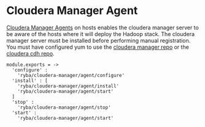 
# Cloudera Manager Agent

[Cloudera Manager Agents][Cloudera-agent-install] on hosts enables the cloudera
manager server to be aware of the hosts where it will deploy the Hadoop stack.
The cloudera manager server must be installed before performing manual registration.
You must have configured yum to use the [cloudera manager repo][Cloudera-manager-repo]
or the [cloudera cdh repo][Cloudera-cdh-repo].


    module.exports = ->
      'configure' :
        'ryba/cloudera-manager/agent/configure'
      'install' : [
        'ryba/cloudera-manager/agent/install'
        'ryba/cloudera-manager/agent/start'
      ]
      'stop' :
        'ryba/cloudera-manager/agent/stop'
      'start' :
        'ryba/cloudera-manager/agent/start'

[Cloudera-agent-install]: http://www.cloudera.com/content/www/en-us/documentation/enterprise/5-2-x/topics/cm_ig_install_path_b.html#cmig_topic_6_6_3_unique_1
[Cloudera-manager-repo]: http://archive.cloudera.com/cm5/redhat/6/x86_64/cm/cloudera-manager.repo
[Cloudera-cdh-repo]: http://archive.cloudera.com/cdh5/redhat/6/x86_64/cdh/cloudera-cdh5.repo
